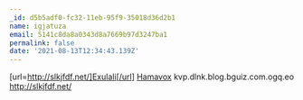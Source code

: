 ```yaml
---
_id: d5b5adf0-fc32-11eb-95f9-35018d36d2b1
name: igjatuza
email: 5141c8da8a0343d8a7669b97d3247ba1
permalink: false
date: '2021-08-13T12:34:43.139Z'
---
```

[url=http://slkjfdf.net/]Exulali[/url] <a href="http://slkjfdf.net/">Hamavox</a> kvp.dlnk.blog.bguiz.com.ogq.eo http://slkjfdf.net/
